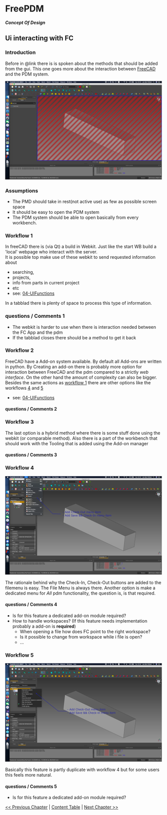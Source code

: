 # FreePDM
***Concept Of Design***


## Ui interacting with FC

### Introduction

Before in @link there is is spoken about the methods that should be added from the gui.
This one goes more about the interaction between [FreeCAD](https://freecad.org) and the PDM system.

![Available space](../FreePDM_CoD-Figures/FreePDM-UI-FC_01Workspace.png)

### Assumptions

- The PMD should take in rest(not active use) as few as possible screen space
- It should be easy to open the PDM system
- The PDM system should be able to open basically from every workbench.

### Workflow 1

In freeCAD there is (via Qt) a build in Webkit. Just like the start WB build a 'local' webpage who interact with the server.  
It is possible top make use of these webkit to send requested information about 

- searching,
- projects, 
- info from parts in current project
- etc
- see: [04-UIFunctions](04-UIFunctions.md)

In a tabblad there is plenty of space to process this type of information.

### questions / Comments 1

- The webkit is harder to use when there is interaction needed between the FC App and the pdm
- If the tabblad closes there should be a method to get it back

### Workflow 2

FreeCAD have a Add-on system available. By default all Add-ons are written in python.
By Creating an add-on there is probably more option for interaction between FreeCAD and the pdm compared to a strictly _web interface_.
On the other hand the amount of complexity can also be bigger.
Besides the same actions as [workflow 1](#workflow-1) there are other options like the workflows [4](#workflow-4) and [5](#workflow-5)

- see: [04-UIFunctions](04-UIFunctions.md)

#### questions / Comments 2


### Workflow 3

The last option is a hybrid method where there is some stuff done using the webkit (or comparable method).
Also there is a part of the workbench that should work with the Tooling that is added using the Add-on manager


#### questions / Comments 3


### Workflow 4

![Available space](../FreePDM_CoD-Figures/FreePDM-UI-FC_02FileMenu.png)

The rationale behind why the Check-In, Check-Out buttons are added to the filemenu is easy.
The File Menu is always there.
Another option is make a dedicated menu for _All_ pdm functionality, the question is, is that required.

#### questions / Comments 4

- Is for this feature a dedicated add-on module required?
- How to handle workspaces? (If this feature needs implementation probably a add-on is **required**)
  - When opening a file how does FC point to the right workspace?
  - Is it possible to change from workspace while i file is open?
  - ...

### Workflow 5

![Available space](../FreePDM_CoD-Figures/FreePDM-UI-FC_03PartRMBMenu.png)

Basically this feature is partly duplicate with workflow 4 but for some users this feels more natural.

#### questions / Comments 5

- Is for this feature a dedicated add-on module required?

[<< Previous Chapter](04-UIFunctions.md) | [Content Table](README.md) | [Next Chapter >>](06-DbShape.md)
